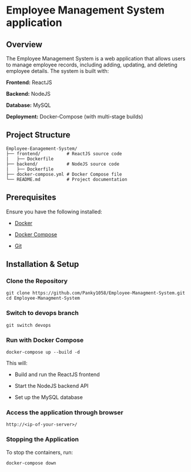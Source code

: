 # Employee Management System application

## Overview

The Employee Management System is a web application that allows users to manage employee records, including adding, updating, and deleting employee details. The system is built with:

**Frontend:** ReactJS

**Backend:** NodeJS

**Database:** MySQL

**Deployment:** Docker-Compose (with multi-stage builds)

## Project Structure

```
Employee-Eanagement-System/
├── frontend/          # ReactJS source code
|   ├── Dockerfile
├── backend/           # NodeJS source code
|   ├── Dockerfile
├── docker-compose.yml # Docker Compose file
└── README.md          # Project documentation
```

## Prerequisites

Ensure you have the following installed:

- [Docker](https://docs.docker.com/engine/install/)

- [Docker Compose](https://docs.docker.com/compose/install/)

- [Git](https://git-scm.com/downloads)

## Installation & Setup

### Clone the Repository
```
git clone https://github.com/Panky1058/Employee-Managment-System.git
cd Employee-Managment-System
```
### Switch to devops branch
```
git switch devops
```

### Run with Docker Compose

```
docker-compose up --build -d
```

This will:

- Build and run the ReactJS frontend

- Start the NodeJS backend API

- Set up the MySQL database

### Access the application through browser
```
http://<ip-of-your-server>/
```

### Stopping the Application

To stop the containers, run:
```
docker-compose down
```

